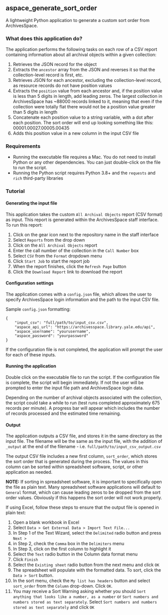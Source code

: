 ## aspace_generate_sort_order

A lightweight Python application to generate a custom sort order from ArchivesSpace. 

### What does this application do?

The application performs the following tasks on each row of a CSV report containing information about all archival objects within a given collection:

1. Retrieves the JSON record for the object
2. Extracts the `ancestor` array from the JSON and reverses it so that the collection-level record is first, etc.
3. Retrieves JSON for each ancestor, excluding the collection-level record, as resource records do not have position values
4. Extracts the `position` value from each ancestor and, if the position value is less than 5 digits in length, add leading zeros. The largest collection in ArchivesSpace has ~88000 records linked to it, meaning that even if the collection were totally flat there would not be a position value greater than 5 digits in length
5. Concatenate each position value to a string variable, with a dot after each position. The sort order will end up looking something like this: 00001.00027.00005.00435
6. Adds this position value in a new column in the input CSV file

### Requirements

- Running the executable file requires a Mac. You do not need to install Python or any other dependencies. You can just double-click on the file to run the script.
- Running the Python script requires Python 3.8+ and the `requests` and `rich` third-party libraries

### Tutorial

#### Generating the input file

This application takes the custom `All Archival Objects` report (CSV format) as input. This report is generated within the ArchivesSpace staff interface. To run this report: 

1. Click on the gear icon next to the repository name in the staff interface
2. Select `Reports` from the drop down
3. Click on the `All Archival Objects` report
4. Enter the call number of the collection in the `Call Number` box
5. Select `CSV` from the `Format` dropdown menu
6. Click `Start Job` to start the report job
7. When the report finishes, click the `Refresh Page` button
8. Click the `Download Report` link to download the report

#### Configuration settings

The application comes with a `config.json` file, which allows the user to specify ArchivesSpace login information and the path to the input CSV file.

Sample `config.json` formatting:

```
{
	"input_csv": "full/path/to/input_csv.csv",
	"aspace_api_url": "https://archivesspace.library.yale.edu/api",
	"aspace_username": "yourusername",
	"aspace_password": "yourpassword"
}
```

If the configuration file is not completed, the application will prompt the user for each of these inputs.

#### Running the application

Double click on the executable file to run the script. If the configuration file is complete, the script will begin immediately. If not the user will be prompted to enter the input file path and ArchivesSpace login data.

Depending on the number of archival objects associated with the collection, the script could take a while to run (test runs completed approximately 675 records per minute). A progress bar will appear which includes the number of records processed and the estimated time remaining.

#### Output

The application outputs a CSV file, and stores it in the same directory as the input file. The filename will be the same as the input file, with the addition of `_output` at the end of the filename - i.e. `full/path/to/input_csv_output.csv`

The output CSV file includes a new first column, `sort_order`, which stores the sort order that is generated during the process. The values in this column can be sorted within spreadsheet software, script, or other application as needed.

__NOTE:__ If sorting in spreadsheet software, it is important to specifically open the file as plain text. Many spreadsheet software applications will default to `General` format, which can cause leading zeros to be dropped from the sort order values. Obviously if this happens the sort order will not work properly.

If using Excel, follow these steps to ensure that the output file is opened in plain text:

1. Open a blank workbook in Excel
2. Select `Data > Get External Data > Import Text File...`
3. In Step 1 of the Text Wizard, select the `Delimited` radio button and press `Next >`
4. in Step 2, check the `Comma` box in the `Delimiters` menu
5. In Step 3, click on the first column to highlight it
7. Select the `Text` radio button in the Column data format menu
8. Click `Finish`
9. Select the `Existing sheet` radio button from the next menu and click `OK`
10. The spreadsheet will populate with the formatted data. To sort, click the `Data > Sort` button. 
11. In the sort menu, check the `My list has headers` button and select `sort_order` from the `Column` drop-down. Click `OK`.
12. You may receive a Sort Warning asking whether you should `Sort anything that looks like a number, as a number` or `Sort numbers and numbers stored as text separately`. Select `Sort numbers and numbers stored as text separately` and click `OK`
